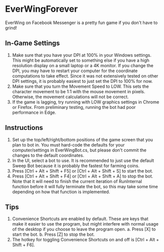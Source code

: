 # EverWingForever
EverWing on Facebook Messenger is a pretty fun game if you don't have to grind!

## In-Game Settings

1.  Make sure that you have your DPI at 100% in your Windows settings.  This might be automatically set to something else if you have a high resolution display on a small laptop or a 4K monitor.  If you change the DPI, you may have to restart your computer for the coordinate computations to take effect.  Since it was not extensively tested on other DPI settings, it is probably easiest to just set the DPI to 100% for now.
2.  Make sure that you turn the Movement Speed to LOW.  This sets the character movement to be 1:1 with the mouse movement in pixels.  Otherwise, the movement calculations will not be correct.
3.  If the game is lagging, try running with LOW graphics settings in Chrome or Firefox.  From preliminary testing, running the bot had poor performance in Edge.

## Instructions

1.  Set up the top/left/right/bottom positions of the game screen that you plan to bot in.  You must hard-code the defaults for your computer/settings in EverWingBot.cs, but please don't commit the changes to the default coordinates.
2.  In the UI, select a bot to use.  It is recommended to just use the default Sweep Bot because it is probably the fastest for farming coins.
3.  Press [Ctrl + Alt + Shift + F5] or [Ctrl + Alt + Shift + S] to start the bot.
4.  Press [Ctrl + Alt + Shift + F4] or [Ctrl + Alt + Shift + A] to stop the bot.  Note that it will need to finish the current iteration of RunInternal function before it will fully terminate the bot, so this may take some time depending on how that function is implemented.

## Tips

1.  Convenience Shortcuts are enabled by default.  These are keys that make it easier to use the program, but might interfere with normal usage of the desktop if you choose to leave the program open.
    a.  Press [X] to start the bot.
	b.  Press [Z] to stop the bot.
2.  The hotkey for toggling Convenience Shortcuts on and off is [Ctrl + Alt + Shift + F6].
